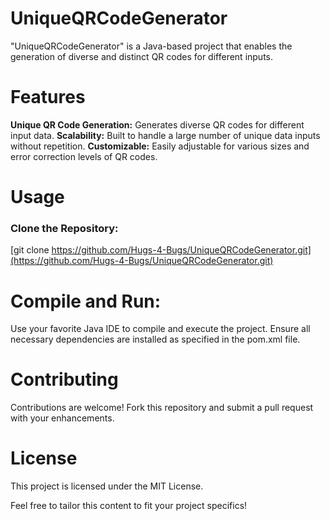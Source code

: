 # UniqueQRCodeGenerator
"UniqueQRCodeGenerator" is a Java-based project that enables the generation of diverse and distinct QR codes for different inputs.


# Features

**Unique QR Code Generation:** Generates diverse QR codes for different input data.
**Scalability:** Built to handle a large number of unique data inputs without repetition.
**Customizable:** Easily adjustable for various sizes and error correction levels of QR codes.

# Usage
### Clone the Repository:
[git clone https://github.com/Hugs-4-Bugs/UniqueQRCodeGenerator.git](https://github.com/Hugs-4-Bugs/UniqueQRCodeGenerator.git)


# Compile and Run:
Use your favorite Java IDE to compile and execute the project.
Ensure all necessary dependencies are installed as specified in the pom.xml file.


# Contributing
Contributions are welcome! Fork this repository and submit a pull request with your enhancements.

# License
This project is licensed under the MIT License.

Feel free to tailor this content to fit your project specifics!





